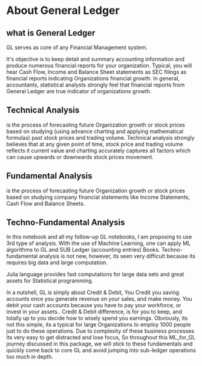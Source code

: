 # About General Ledger


## what is General Ledger

GL serves as core of any Financial Management system.

It's objective is to keep detail and summary accounting information and produce numerous financial reports for your organization.
Typical, you will hear Cash Flow, Income and Balance Sheet statements as SEC filings as financial reports indicating Organizations financial growth.
In general, accountants, statistical analysts strongly feel that financial reports from General Ledger are true indicator of organizations growth.


## Technical Analysis

is the process of forecasting future Organization growth or stock prices based on studying (using advance charting and applying mathematical formulas) past stock prices and trading volume.
Technical analysis strongly believes that at any given point of time, stock price and trading volume reflects it current value and charting accurately captures all factors which can cause upwards or downwards stock prices movement.

## Fundamental Analysis

is the process of forecasting future Organization growth or stock prices based on studying company financial statements like Income Statements, Cash Flow and Balance Sheets.

## Techno-Fundamental Analysis

In this notebook and all my follow-up GL notebooks, I am proposing to use 3rd type of analysis.
With the use of Machine Learning, one can apply ML algorithms to GL and SUB Ledger (accounting entries) Books.
Techno-fundamental analysis is not new, however, its seen very difficult because its requires big data and large computation.

Julia language provides fast computations for large data sets and great assets for Statistical programming.

In a nutshell, GL is simply about Credit & Debit, You Credit you saving accounts once you generate revenue on your sales, and make money. You debit your cash accounts because you have to pay your workforce, or invest in your assets..
Credit & Debit difference, is for you to keep, and totally up to you decide how to wisely spend you earnings.
Obviously, its not this simple, its a typical for large Organizations to employ 1000 people just to do these operations.
Due to complexity of these business processes Its very easy to get distracted and lose focus, So throughout this ML_for_GL journey discussed in this package, we will stick to these fundamentals and quickly come back to core GL and avoid jumping into sub-ledger operations too much in depth.

